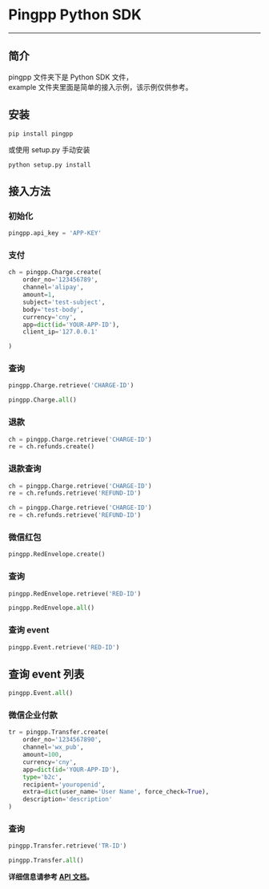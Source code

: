 # Pingpp Python SDK
----------

## 简介
pingpp 文件夹下是 Python SDK 文件，<br>
example 文件夹里面是简单的接入示例，该示例仅供参考。

## 安装
```
pip install pingpp
```
或使用 setup.py 手动安装
```
python setup.py install
```

## 接入方法

### 初始化
```python
pingpp.api_key = 'APP-KEY'
```


### 支付
```python
ch = pingpp.Charge.create(
    order_no='123456789',
    channel='alipay',
    amount=1,
    subject='test-subject',
    body='test-body',
    currency='cny',
    app=dict(id='YOUR-APP-ID'),
    client_ip='127.0.0.1'

)
```

### 查询
```python
pingpp.Charge.retrieve('CHARGE-ID')
```

```python
pingpp.Charge.all()
```

### 退款
``` python
ch = pingpp.Charge.retrieve('CHARGE-ID')
re = ch.refunds.create()
```

### 退款查询

```python
ch = pingpp.Charge.retrieve('CHARGE-ID')
re = ch.refunds.retrieve('REFUND-ID')
```

```python
ch = pingpp.Charge.retrieve('CHARGE-ID')
re = ch.refunds.retrieve('REFUND-ID')
```

### 微信红包
```python
pingpp.RedEnvelope.create()
```

### 查询
```python
pingpp.RedEnvelope.retrieve('RED-ID')
```

```python
pingpp.RedEnvelope.all()
```
### 查询 event
```python
pingpp.Event.retrieve('RED-ID')
```

## 查询 event 列表
```python
pingpp.Event.all()
```

### 微信企业付款

```python
tr = pingpp.Transfer.create(
    order_no='1234567890',
    channel='wx_pub',
    amount=100,
    currency='cny',
    app=dict(id='YOUR-APP-ID'),
    type='b2c',
    recipient='youropenid',
    extra=dict(user_name='User Name', force_check=True),
    description='description'
)
```

### 查询
```python
pingpp.Transfer.retrieve('TR-ID')
```

```python
pingpp.Transfer.all()
```

**详细信息请参考 [API 文档](https://pingxx.com/document/api?python)。**
